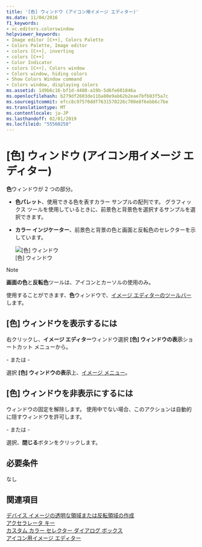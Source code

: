```yaml
---
title: '[色] ウィンドウ (アイコン用イメージ エディター)'
ms.date: 11/04/2016
f1_keywords:
- vc.editors.colorswindow
helpviewer_keywords:
- Image editor [C++], Colors Palette
- Colors Palette, Image editor
- colors [C++], inverting
- colors [C++]
- Color Indicator
- colors [C++], Colors window
- Colors window, hiding colors
- Show Colors Window command
- Colors window, displaying colors
ms.assetid: 1d9b6c16-bf1d-4488-a19b-5d6fe601846a
ms.openlocfilehash: b279df2603de11ba80e9ab62b2eae7bfb83f5a7c
ms.sourcegitcommit: efcc8c97570ddf7631570226c700e8f6ebb6c7be
ms.translationtype: MT
ms.contentlocale: ja-JP
ms.lasthandoff: 02/01/2019
ms.locfileid: "55560258"
---
```

# <a name="colors-window-image-editor-for-icons"></a>[色] ウィンドウ (アイコン用イメージ エディター)

**色**ウィンドウが 2 つの部分。

- **色パレット**、使用できる色を表すカラー サンプルの配列です。 グラフィックス ツールを使用しているときに、前景色と背景色を選択するサンプルを選択できます。

- **カラー インジケーター**、前景色と背景の色と画面と反転色のセレクターを示しています。

   ![[色] ウィンドウ](../windows/media/vccolorswindow.gif "vcColorsWindow")<br/>
   [色] ウィンドウ

> [!NOTE]
> **画面の色**と**反転色**ツールは、アイコンとカーソルの使用のみ。

使用することができます、**色**ウィンドウで、[イメージ エディターのツールバー](../windows/toolbar-image-editor-for-icons.md)します。

## <a name="to-display-the-colors-window"></a>[色] ウィンドウを表示するには

右クリックし、**イメージ エディター**ウィンドウ選択 **[色] ウィンドウの表示**ショートカット メニューから。

   \- または -

選択 **[色] ウィンドウの表示**上、[イメージ メニュー](../windows/image-menu-image-editor-for-icons.md)。

## <a name="to-hide-the-colors-window"></a>[色] ウィンドウを非表示にするには

ウィンドウの固定を解除します。 使用中でない場合、このアクションは自動的に隠すウィンドウを許可します。

\- または -

選択、**閉じる**ボタンをクリックします。

## <a name="requirements"></a>必要条件

なし

## <a name="see-also"></a>関連項目

[デバイス イメージの透明な領域または反転領域の作成](../windows/creating-transparent-or-inverse-regions-in-device-images.md)<br/>
[アクセラレータ キー](../windows/accelerator-keys-image-editor-for-icons.md)<br/>
[カスタム カラー セレクター ダイアログ ボックス](../windows/custom-color-selector-dialog-box-image-editor-for-icons.md)<br/>
[アイコン用イメージ エディター](../windows/image-editor-for-icons.md)